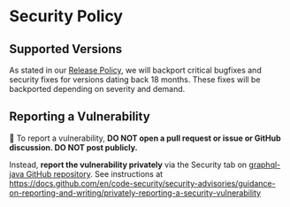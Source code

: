 # Security Policy

## Supported Versions

As stated in our [Release Policy](https://www.graphql-java.com/blog/release-policy/), we will backport critical bugfixes and security fixes for versions dating back 18 months. These fixes will be backported depending on severity and demand.

## Reporting a Vulnerability

:rotating_light: To report a vulnerability, **DO NOT open a pull request or issue or GitHub discussion. DO NOT post publicly.**

Instead, **report the vulnerability privately** via the Security tab on [graphql-java GitHub repository](https://github.com/graphql-java/graphql-java). See instructions at https://docs.github.com/en/code-security/security-advisories/guidance-on-reporting-and-writing/privately-reporting-a-security-vulnerability
